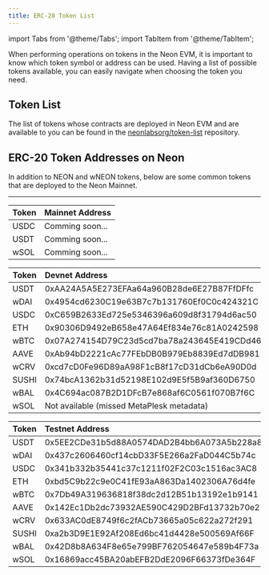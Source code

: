 ```yaml
---
title: ERC-20 Token List
---
```


import Tabs from '@theme/Tabs';
import TabItem from '@theme/TabItem';

When performing operations on tokens in the Neon EVM, it is important to know which token symbol or address can be used. Having a list of possible tokens available, you can easily navigate when choosing the token you need.


## Token List
The list of tokens whose contracts are deployed in Neon EVM and are available to you can be found in the [neonlabsorg/token-list](https://github.com/neonlabsorg/token-list/) repository.

## ERC-20 Token Addresses on Neon

<Tabs>
  <TabItem value="mainnet" label="Mainnet" default>
In addition to NEON and wNEON tokens, below are some common tokens that are deployed to the Neon Mainnet. 

---

|Token|Mainnet Address                           |
|-----|:-----------------------------------------|
|USDC |Comming soon...                           |
|USDT |Comming soon...                           |
|wSOL |Comming soon...                           |
  </TabItem>
  <TabItem value="devnet" label="Devnet">

|Token|Devnet Address                            |
|-----|:-----------------------------------------|
|USDT |0xAA24A5A5E273EFAa64a960B28de6E27B87FfDFfc|
|wDAI |0x4954cd6230C19e63B7c7b131760Ef0C0c424321C|
|USDC |0xC659B2633Ed725e5346396a609d8f31794d6ac50|
|ETH  |0x90306D9492eB658e47A64Ef834e76c81A0242598|
|wBTC |0x07A274154D79C23d5cd7ba78a243645E419CDd46|
|AAVE |0xAb94bD2221cAc77FEbDB0B979Eb8839Ed7dDB981|
|wCRV |0xcd7cD0Fe96D89aA98F1cB8f17cD31dCb6eA90D0d|
|SUSHI|0x74bcA1362b31d52198E102d9E5f5B9af360D6750|
|wBAL |0x4C694ac087B2D1DFcB7e868af6C0561f070B7f6C|
|wSOL |Not available (missed MetaPlesk metadata) |  
  </TabItem>

<TabItem value="testnet" label="Testnet">

|Token|Testnet Address                           |
|-----|:-----------------------------------------|
|USDT |0x5EE2CDe31b5d88A0574DAD2B4bb6A073A5b228a8|
|wDAI |0x437c2606460cf14cbD33F5E266a2FaD044C5b74c|
|USDC |0x341b332b35441c37c1211f02F2C03c1516ac3AC8|
|ETH  |0xbd5C9b22c9e0C41fE93aA863Da1402306A76d4fe|
|wBTC |0x7Db49A319636818f38dc2d12B51b13192e1b9141|
|AAVE |0x142Ec1Db2dc73932AE590C429D2BFd13732b70e2|
|wCRV |0x633AC0dE8749f6c2fACb73665a05c622a272f291|
|SUSHI|0xa2b3D9E1E92Af208Ed6bc41d4428e500569Af66F|
|wBAL |0x42D8b8A634F8e65e799BF762054647e589b4F73a|
|wSOL |0x16869acc45BA20abEFB2DdE2096F66373fDe364F|  
  
  </TabItem>
</Tabs>
